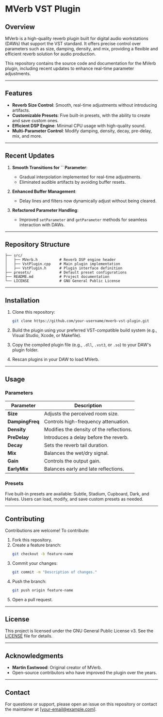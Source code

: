 # MVerb VST Plugin

## Overview

MVerb is a high-quality reverb plugin built for digital audio workstations (DAWs) that support the VST standard. It offers precise control over parameters such as size, damping, density, and mix, providing a flexible and efficient reverb solution for audio production.

This repository contains the source code and documentation for the MVerb plugin, including recent updates to enhance real-time parameter adjustments.

---

## Features

- **Reverb Size Control**: Smooth, real-time adjustments without introducing artifacts.
- **Customizable Presets**: Five built-in presets, with the ability to create and save custom ones.
- **Efficient DSP Engine**: Minimal CPU usage with high-quality sound.
- **Multi-Parameter Control**: Modify damping, density, decay, pre-delay, mix, and more.

---

## Recent Updates

1. **Smooth Transitions for ****\`\`**** Parameter**:

   - Gradual interpolation implemented for real-time adjustments.
   - Eliminated audible artifacts by avoiding buffer resets.

2. **Enhanced Buffer Management**:

   - Delay lines and filters now dynamically adjust without being cleared.

3. **Refactored Parameter Handling**:

   - Improved `setParameter` and `getParameter` methods for seamless interaction with DAWs.

---

## Repository Structure

```
├── src/
│   ├── MVerb.h          # Reverb DSP engine header
│   ├── VstPlugin.cpp    # Main plugin implementation
│   ├── VstPlugin.h      # Plugin interface definition
├── presets/             # Default preset configurations
├── README.md            # Project documentation
└── LICENSE              # GNU General Public License
```

---

## Installation

1. Clone this repository:

   ```bash
   git clone https://github.com/your-username/mverb-vst-plugin.git
   ```

2. Build the plugin using your preferred VST-compatible build system (e.g., Visual Studio, Xcode, or Makefile).

3. Copy the compiled plugin file (e.g., `.dll`, `.vst3`, or `.so`) to your DAW's plugin folder.

4. Rescan plugins in your DAW to load MVerb.

---

## Usage

### Parameters

| Parameter       | Description                              |
| --------------- | ---------------------------------------- |
| **Size**        | Adjusts the perceived room size.         |
| **DampingFreq** | Controls high-frequency attenuation.     |
| **Density**     | Modifies the density of the reflections. |
| **PreDelay**    | Introduces a delay before the reverb.    |
| **Decay**       | Sets the reverb tail duration.           |
| **Mix**         | Balances the wet/dry signal.             |
| **Gain**        | Controls the output gain.                |
| **EarlyMix**    | Balances early and late reflections.     |

### Presets

Five built-in presets are available: Subtle, Stadium, Cupboard, Dark, and Halves. Users can load, modify, and save custom presets as needed.

---

## Contributing

Contributions are welcome! To contribute:

1. Fork this repository.
2. Create a feature branch:
   ```bash
   git checkout -b feature-name
   ```
3. Commit your changes:
   ```bash
   git commit -m "Description of changes."
   ```
4. Push the branch:
   ```bash
   git push origin feature-name
   ```
5. Open a pull request.

---

## License

This project is licensed under the GNU General Public License v3. See the [LICENSE](LICENSE) file for details.

---

## Acknowledgments

- **Martin Eastwood**: Original creator of MVerb.
- Open-source contributors who have improved the plugin over the years.

---

## Contact

For questions or support, please open an issue on this repository or contact the maintainer at [[your-email@example.com](mailto\:your-email@example.com)].

